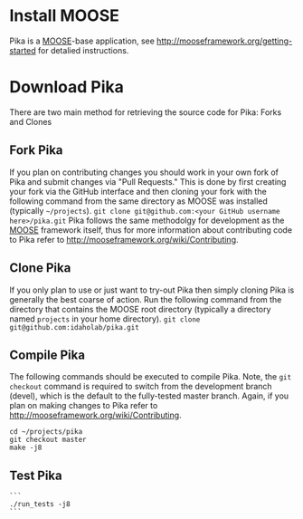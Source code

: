 # Install MOOSE
Pika is a [MOOSE](https://www.mooseframework.org)-base application, see http://mooseframework.org/getting-started for detalied instructions.

# Download Pika
There are two main method for retrieving the source code for Pika: Forks and Clones

## Fork Pika
If you plan on contributing changes you should work in your own fork of Pika and submit changes via "Pull Requests." This is done by first creating your fork via the GitHub interface and then cloning your fork with the following command from the same directory as MOOSE was installed (typically ```~/projects```).
    ```
    git clone git@github.com:<your GitHub username here>/pika.git
    ```
    Pika follows the same methodolgy for development as the [MOOSE](https://www.mooseframework.org) framework itself, thus for more information about contributing code to Pika refer to http://mooseframework.org/wiki/Contributing.

## Clone Pika  
If you only plan to use or just want to try-out Pika then simply cloning Pika is generally the best coarse of action. Run the following command from the directory that contains the MOOSE root directory (typically a directory named ```projects``` in your home directory).
    ```
    git clone git@github.com:idaholab/pika.git
    ```
## Compile Pika
The following commands should be executed to compile Pika. Note, the ```git checkout``` command is required to switch from the development branch (devel), which is the default to the fully-tested master branch. Again, if you plan on making changes to Pika refer to http://mooseframework.org/wiki/Contributing.
   ```
   cd ~/projects/pika
   git checkout master
   make -j8
   ```
## Test Pika

    ```
    ./run_tests -j8
    ```
